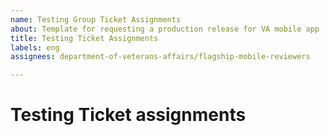 ```yaml
---
name: Testing Group Ticket Assignments
about: Template for requesting a production release for VA mobile app
title: Testing Ticket Assignments
labels: eng
assignees: department-of-veterans-affairs/flagship-mobile-reviewers

---
```


# Testing Ticket assignments
